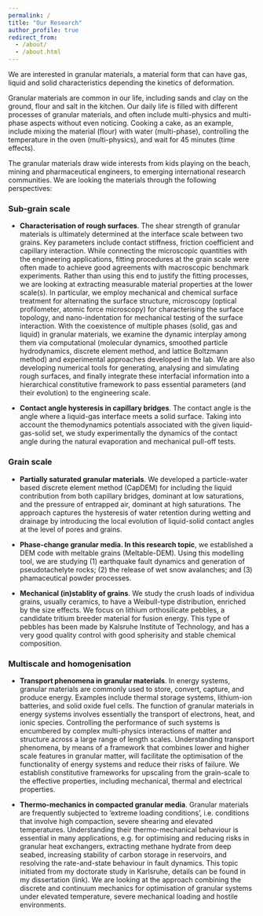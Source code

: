 ```yaml
---
permalink: /
title: "Our Research"
author_profile: true
redirect_from: 
  - /about/
  - /about.html
---
```



We are interested in granular materials, a material form that can have gas, liquid and solid characteristics depending the kinetics of deformation. 

Granular materials are common in our life, including sands and clay on the ground, flour and salt in the kitchen. Our daily life is filled with different processes of granular materials, and often include multi-physics and multi-phase aspects without even noticing. Cooking a cake, as an example, include mixing the material (flour) with water (multi-phase), controlling the temperature in the oven (multi-physics), and wait for 45 minutes (time effects). 

The granular materials draw wide interests from kids playing on the beach, mining and pharmaceutical engineers, to emerging international research communities. We are looking the materials through the following perspectives:

### Sub-grain scale

- **Characterisation of rough surfaces**. The shear strength of granular materials is ultimately determined at the interface scale between two grains. Key parameters include contact stiffness, friction coefficient and capillary interaction. While connecting the microscopic quantities with the engineering applications, fitting procedures at the grain scale were often made to achieve good agreements with macroscopic benchmark experiments. Rather than using this end to justify the fitting processes, we are looking at extracting measurable material properties at the lower scale(s). In particular, we employ mechanical and chemical surface treatment for alternating the surface structure, microscopy (optical profilometer, atomic force microscopy) for characterising the surface topology, and nano-indentation for mechanical testing of the surface interaction. With the coexistence of multiple phases (solid, gas and liquid) in granular materials, we examine the dynamic interplay among them via computational (molecular dynamics, smoothed particle hydrodynamics, discrete element method, and lattice Boltzmann method) and experimental approaches developed in the lab. We are also developing numerical tools for generating, analysing and simulating rough surfaces, and finally integrate these interfacial information into a hierarchical constitutive framework to pass essential parameters (and their evolution) to the engineering scale.

- **Contact angle hysteresis in capillary bridges**. The contact angle is the angle where a liquid-gas interface meets a solid surface. Taking into account the themodynamics potentials associated with the given liquid-gas-solid set, we study experimentally the dynamics of the contact angle during the natural evaporation and mechanical pull-off tests.

### Grain scale

- **Partially saturated granular materials**. We developed a particle-water based discrete element method (CapDEM) for including the liquid contribution from both capillary bridges, dominant at low saturations, and the pressure of entrapped air, dominant at high saturations. The approach captures the hysteresis of water retention during wetting and drainage by introducing the local evolution of liquid-solid contact angles at the level of pores and grains.

- **Phase-change granular media. In this research topic**, we established a DEM code with meltable grains (Meltable-DEM). Using this modelling tool, we are studying (1) earthquake fault dynamics and generation of pseudotachelyte rocks; (2) the release of wet snow avalanches; and (3) phamaceutical powder processes.

- **Mechanical (in)stablity of grains**. We study the crush loads of individua grains, usually ceramics, to have a Weibull-type distribution, enriched by the size effects. We focus on lithium orthosilicate pebbles, a candidate tritium breeder material for fusion energy. This type of pebbles  has been made by Kalsruhe Institute of Technology, and has a very good quality control with good spherisity and stable chemical composition.

### Multiscale and homogenisation

- **Transport phenomena in granular materials**. In energy systems, granular materials are commonly used to store, convert, capture, and produce energy. Examples include thermal storage systems, lithium-ion batteries, and solid oxide fuel cells. The function of granular materials in energy systems involves essentially the transport of electrons, heat, and ionic species. Controlling the performance of such systems is encumbered by complex multi-physics interactions of matter and structure across a large range of length scales. Understanding transport phenomena, by means of a framework that combines lower and higher scale features in granular matter, will facilitate the optimisation of the functionality of energy systems and reduce their risks of failure. We establish constitutive frameworks for upscaling from the grain-scale to the effective properties, including mechanical, thermal and electrical properties.

- **Thermo-mechanics in compacted granular media**. Granular materials are frequently subjected to ‘extreme loading conditions’, i.e. conditions that involve high compaction, severe shearing and elevated temperatures. Understanding their thermo-mechanical behaviour is essential in many applications, e.g. for optimising and reducing risks in granular heat exchangers, extracting methane hydrate from deep seabed, increasing stability of carbon storage in reservoirs, and resolving the rate-and-state behaviour in fault dynamics. This topic initiated from my doctorate study in Karlsruhe, details can be found in my dissertation (link). We are looking at the approach combining the discrete and continuum mechanics for optimisation of granular systems under elevated temperature, severe mechanical loading and hostile environments.
